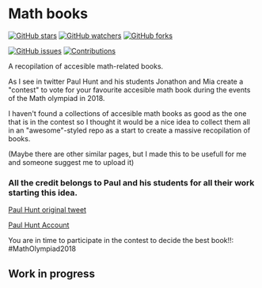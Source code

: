 # Math books
[![GitHub stars](https://img.shields.io/github/stars/thebooort/math-books.svg?style=social&label=Stars)](https://github.com/thebooort/math-books)
[![GitHub watchers](https://img.shields.io/github/watchers/thebooort/math-books.svg?style=social&label=Watch)](https://github.com/thebooort/math-books)
[![GitHub forks](https://img.shields.io/github/forks/thebooort/math-books.svg?style=social&label=Fork)](https://github.com/thebooort/math-books)


[![GitHub issues](https://img.shields.io/github/issues/thebooort/math-books.svg)](https://github.com/thebooort/math-books)
[![Contributions](https://img.shields.io/badge/contributions-welcome-brightgreen.svg)](https://github.com/thebooort/math-books)

A recopilation of accesible math-related books.

As I see in twitter Paul Hunt and his students Jonathon and Mia create a "contest" to vote for your favourite accesible math book during the events of the Math olympiad in 2018. 

I haven't found a collections of accesible math books as good as the one that is in the contest so I thought it would be a nice idea to collect them all in an "awesome"-styled repo as a start to create a massive recopilation of books.

(Maybe there are other similar pages, but I made this to be usefull for me and someone suggest me to upload it) 

### All the credit belongs to Paul and his students for all their work starting this idea.

[Paul Hunt original tweet](https://twitter.com/TeachFMaths/status/1053511199147601920)

[Paul Hunt Account](https://twitter.com/TeachFMaths)

You are in time to participate in the contest to decide the best book!!: #MathOlympiad2018

## Work in progress
